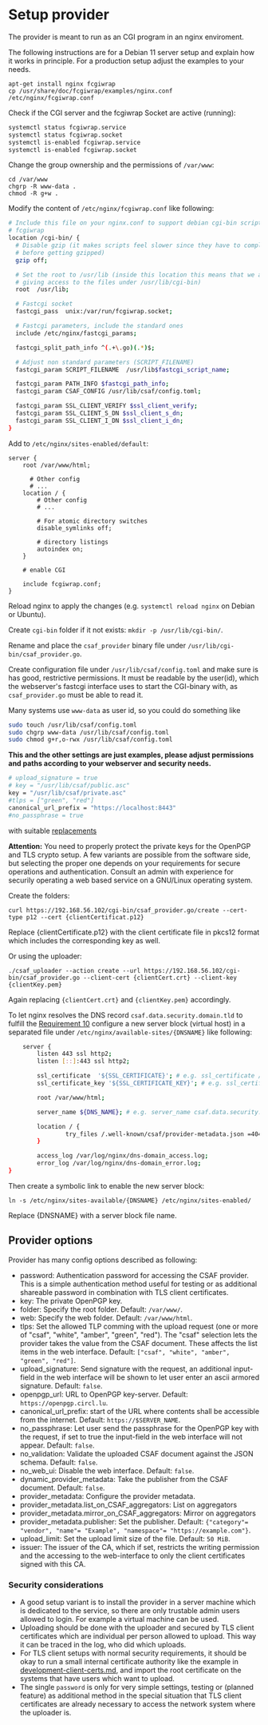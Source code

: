 # Setup provider

The provider is meant to run as an CGI program in an nginx enviroment.

The following instructions are for a Debian 11 server setup
and explain how it works in principle. For a production setup
adjust the examples to your needs.


```(shell)
apt-get install nginx fcgiwrap
cp /usr/share/doc/fcgiwrap/examples/nginx.conf /etc/nginx/fcgiwrap.conf
```
Check if the CGI server and the fcgiwrap Socket are active (running):
```bash
systemctl status fcgiwrap.service
systemctl status fcgiwrap.socket
systemctl is-enabled fcgiwrap.service
systemctl is-enabled fcgiwrap.socket
```
Change the group ownership and the permissions of `/var/www`:
```(shell)
cd /var/www
chgrp -R www-data .
chmod -R g+w .
```

Modify the content of `/etc/nginx/fcgiwrap.conf` like following:

<!-- MARKDOWN-AUTO-DOCS:START (CODE:src=../docs/scripts/setupProviderForITest.sh&lines=25-53) -->
<!-- The below code snippet is automatically added from ../docs/scripts/setupProviderForITest.sh -->
```sh
# Include this file on your nginx.conf to support debian cgi-bin scripts using
# fcgiwrap
location /cgi-bin/ {
  # Disable gzip (it makes scripts feel slower since they have to complete
  # before getting gzipped)
  gzip off;

  # Set the root to /usr/lib (inside this location this means that we are
  # giving access to the files under /usr/lib/cgi-bin)
  root  /usr/lib;

  # Fastcgi socket
  fastcgi_pass  unix:/var/run/fcgiwrap.socket;

  # Fastcgi parameters, include the standard ones
  include /etc/nginx/fastcgi_params;

  fastcgi_split_path_info ^(.+\.go)(.*)$;

  # Adjust non standard parameters (SCRIPT_FILENAME)
  fastcgi_param SCRIPT_FILENAME  /usr/lib$fastcgi_script_name;

  fastcgi_param PATH_INFO $fastcgi_path_info;
  fastcgi_param CSAF_CONFIG /usr/lib/csaf/config.toml;

  fastcgi_param SSL_CLIENT_VERIFY $ssl_client_verify;
  fastcgi_param SSL_CLIENT_S_DN $ssl_client_s_dn;
  fastcgi_param SSL_CLIENT_I_DN $ssl_client_i_dn;
}
```
<!-- MARKDOWN-AUTO-DOCS:END -->
Add to `/etc/nginx/sites-enabled/default`:

```
server {
    root /var/www/html;

      # Other config
      # ...
    location / {
        # Other config
        # ...

        # For atomic directory switches
        disable_symlinks off;

        # directory listings
        autoindex on;
    }

    # enable CGI

    include fcgiwrap.conf;
}
```
Reload nginx to apply the changes (e.g. ```systemctl reload nginx``` on Debian or Ubuntu).

Create `cgi-bin` folder if it not exists: `mkdir -p /usr/lib/cgi-bin/`.

Rename and place the `csaf_provider` binary file under `/usr/lib/cgi-bin/csaf_provider.go`.


Create configuration file under `/usr/lib/csaf/config.toml`
and make sure is has good, restrictive permissions.
It must be readable by the user(id), which the webserver's fastcgi interface
uses to start the CGI-binary with,
as `csaf_provider.go` must be able to read it.

Many systems use `www-data` as user id, so you could do something like

<!-- MARKDOWN-AUTO-DOCS:START (CODE:src=../docs/scripts/setupProviderForITest.sh&lines=84-86) -->
<!-- The below code snippet is automatically added from ../docs/scripts/setupProviderForITest.sh -->
```sh
sudo touch /usr/lib/csaf/config.toml
sudo chgrp www-data /usr/lib/csaf/config.toml
sudo chmod g+r,o-rwx /usr/lib/csaf/config.toml
```
<!-- MARKDOWN-AUTO-DOCS:END -->

**This and the other settings are just examples, please adjust permissions and paths according to your webserver and security needs.**

<!-- MARKDOWN-AUTO-DOCS:START (CODE:src=../docs/scripts/setupProviderForITest.sh&lines=94-99) -->
<!-- The below code snippet is automatically added from ../docs/scripts/setupProviderForITest.sh -->
```sh
# upload_signature = true
# key = "/usr/lib/csaf/public.asc"
key = "/usr/lib/csaf/private.asc"
#tlps = ["green", "red"]
canonical_url_prefix = "https://localhost:8443"
#no_passphrase = true
```
<!-- MARKDOWN-AUTO-DOCS:END -->
with suitable [replacements](#provider-options)

**Attention:** You need to properly protect the private keys
for the OpenPGP and TLS crypto setup. A few variants are possible
from the software side, but selecting the proper one depends
on your requirements for secure operations and authentication.
Consult an admin with experience for securily operating a web based service
on a GNU/Linux operating system.

Create the folders:
```(shell)
curl https://192.168.56.102/cgi-bin/csaf_provider.go/create --cert-type p12 --cert {clientCertificat.p12}
```
Replace {clientCertificate.p12} with the client certificate file
in pkcs12 format which includes the corresponding key as well.

Or using the uploader:
```(shell)
./csaf_uploader --action create --url https://192.168.56.102/cgi-bin/csaf_provider.go --client-cert {clientCert.crt} --client-key {clientKey.pem}
```

Again replacing `{clientCert.crt}` and `{clientKey.pem}` accordingly.


To let nginx resolves the DNS record `csaf.data.security.domain.tld` to fulfill the [Requirement 10](https://docs.oasis-open.org/csaf/csaf/v2.0/cs01/csaf-v2.0-cs01.html#7110-requirement-10-dns-path) configure a new server block (virtual host) in a separated file under `/etc/nginx/available-sites/{DNSNAME}` like following:
<!-- MARKDOWN-AUTO-DOCS:START (CODE:src=../docs/scripts/DNSConfigForItest.sh&lines=18-35) -->
<!-- The below code snippet is automatically added from ../docs/scripts/DNSConfigForItest.sh -->
```sh
    server {
        listen 443 ssl http2;
        listen [::]:443 ssl http2;

        ssl_certificate  '${SSL_CERTIFICATE}'; # e.g. ssl_certificate /etc/ssl/csaf/bundle.crt
        ssl_certificate_key '${SSL_CERTIFICATE_KEY}'; # e.g. ssl_certificate_key /etc/ssl/csaf/testserver-key.pem;

        root /var/www/html;

        server_name ${DNS_NAME}; # e.g. server_name csaf.data.security.domain.tld;

        location / {
                try_files /.well-known/csaf/provider-metadata.json =404;
        }

        access_log /var/log/nginx/dns-domain_access.log;
        error_log /var/log/nginx/dns-domain_error.log;
}
```
<!-- MARKDOWN-AUTO-DOCS:END -->

Then create a symbolic link to enable the new server block:
```shell
ln -s /etc/nginx/sites-available/{DNSNAME} /etc/nginx/sites-enabled/
```
Replace {DNSNAME} with a server block file name.

## Provider options
Provider has many config options described as following:

 - password: Authentication password for accessing the CSAF provider. This is
 a simple authentication method useful for testing or as additional shareable password in combination with TLS client certificates.
 - key: The private OpenPGP key.
 - folder: Specify the root folder. Default: `/var/www/`.
 - web: Specify the web folder. Default: `/var/www/html`.
 - tlps: Set the allowed TLP comming with the upload request (one or more of "csaf", "white", "amber", "green", "red").
   The "csaf" selection lets the provider takes the value from the CSAF document.
   These affects the list items in the web interface.
   Default: `["csaf", "white", "amber", "green", "red"]`.
 - upload_signature: Send signature with the request, an additional input-field in the web interface will be shown to let user enter an ascii armored signature. Default: `false`.
 - openpgp_url: URL to OpenPGP key-server. Default: `https://openpgp.circl.lu`.
 - canonical_url_prefix: start of the URL where contents shall be accessible from the internet. Default: `https://$SERVER_NAME`.
 - no_passphrase: Let user send the passphrase for the OpenPGP key with the request, if set to true the input-field in the web interface will not appear. Default: `false`.
 - no_validation: Validate the uploaded CSAF document against the JSON schema. Default: `false`.
 - no_web_ui: Disable the web interface. Default: `false`.
 - dynamic_provider_metadata: Take the publisher from the CSAF document. Default: `false`.
 - provider_metadata: Configure the provider metadata.
 - provider_metadata.list_on_CSAF_aggregators: List on aggregators
 - provider_metadata.mirror_on_CSAF_aggregators: Mirror on aggregators
 - provider_metadata.publisher: Set the publisher. Default: `{"category"= "vendor", "name"= "Example", "namespace"= "https://example.com"}`.
 - upload_limit: Set the upload limit  size of the file. Default: `50 MiB`.
 - issuer: The issuer of the CA, which if set, restricts the writing permission and the accessing to the web-interface to only the client certificates signed with this CA.


### Security considerations

* A good setup variant is to install the provider in a server machine which is
  dedicated to the service, so there are only trustable admin users allowed
  to login. For example a virtual machine can be used.
* Uploading should be done with the uploader and secured by TLS
  client certificates which are individual per person allowed to upload.
  This way it can be traced in the log, who did which uploads.
* For TLS client setups with normal security requirements,
  it should be okay to run a small internal
  certificate authority like the example
  in [development-client-certs.md](development-client-certs.md),
  and import the root certificate on the systems that have users which
  want to upload.
* The single `password` is only for very simple settings, testing or
  (planned feature) as
  additional method in the special situation that TLS client certificates
  are already necessary to access the network system where the uploader is.
